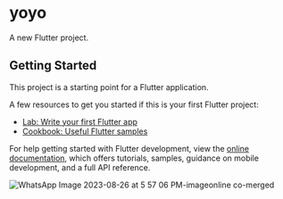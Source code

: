 # yoyo

A new Flutter project.

## Getting Started

This project is a starting point for a Flutter application.

A few resources to get you started if this is your first Flutter project:

- [Lab: Write your first Flutter app](https://docs.flutter.dev/get-started/codelab)
- [Cookbook: Useful Flutter samples](https://docs.flutter.dev/cookbook)

For help getting started with Flutter development, view the
[online documentation](https://docs.flutter.dev/), which offers tutorials,
samples, guidance on mobile development, and a full API reference.

![WhatsApp Image 2023-08-26 at 5 57 06 PM-imageonline co-merged](https://github.com/Rokobot/YoYo/assets/117278851/4523fe95-25ae-4481-9ebf-152ccaebf9ad)



